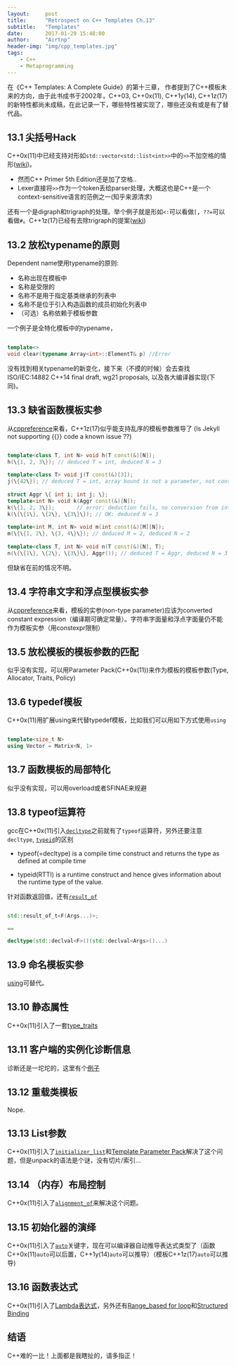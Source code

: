 ```yaml
---
layout:     post
title:      "Retrospect on C++ Templates Ch.13"
subtitle:   "Templates"
date:       2017-01-29 15:48:00
author:     "Airtnp"
header-img: "img/cpp_templates.jpg"
tags:
    - C++
    - Metaprogramming
---
```


在《C++ Templates: A Complete Guide》的第十三章， 作者提到了C++模板未来的方向，由于此书成书于2002年，C++03, C++0x(11), C++1y(14), C++1z(17)的新特性都尚未成稿，在此记录一下，哪些特性被实现了，哪些还没有或是有了替代品。

## 13.1 尖括号Hack

C++0x(11)中已经支持对形如`std::vector<std::list<int>>`中的`>>`不加空格的情形([wiki](https://en.wikipedia.org/wiki/C%2B%2B11#Right_angle_bracket))。 

* 然而C++ Primer 5th Edition还是加了空格..
* Lexer直接将`>>`作为一个token丢给parser处理，大概这也是C++是一个context-sensitive语言的范例之一(知乎来源清求)

还有一个是digraph和trigraph的处理。举个例子就是形如`<:`可以看做`[`，`??=`可以看做`#`。C++1z(17)已经有去除trigraph的提案([wiki](https://en.wikipedia.org/wiki/Digraphs_and_trigraphs))

## 13.2 放松typename的原则

Dependent name使用typename的原则:

* 名称出现在模板中
* 名称是受限的
* 名称不是用于指定基类继承的列表中
* 名称不是位于引入构造函数的成员初始化列表中
* （可选）名称依赖于模板参数

一个例子是全特化模板中的typename，
```c++

template<>
void clear(typename Array<int>::ElementT& p) //Error
```

没有找到相关typename的新变化，接下来（不摸的时候）会去查找ISO/IEC:14882 C++14 final draft, wg21 proposals, 以及各大编译器实现(下同)。

## 13.3 缺省函数模板实参

从[cppreference](http://en.cppreference.com/w/cpp/language/template_argument_deduction)来看，C++1z(17)似乎能支持乱序的模板参数推导了 (Is Jekyll not supporting \{\{\}\} code a known issue ??)


```c++

template<class T, int N> void h(T const(&)[N]);
h(\{1, 2, 3\}); // deduced T = int, deduced N = 3
 
template<class T> void j(T const(&)[3]);
j(\{42\}); // deduced T = int, array bound is not a parameter, not considered
 
struct Aggr \{ int i; int j; \};
template<int N> void k(Aggr const(&)[N]);
k(\{1, 2, 3\});       // error: deduction fails, no conversion from int to Aggr
k(\{\{1\}, \{2\}, \{3\}\}); // OK: deduced N = 3
 
template<int M, int N> void m(int const(&)[M][N]);
m(\{\{1, 2\}, \{3, 4\}\}); // deduced M = 2, deduced N = 2
 
template<class T, int N> void n(T const(&)[N], T);
n(\{\{1\}, \{2\}, \{3\}\}, Aggr()); // deduced T = Aggr, deduced N = 3

```

但缺省在前的情况不明。

## 13.4 字符串文字和浮点型模板实参

从[cppreference](http://en.cppreference.com/w/cpp/language/template_parameters#Template_template_parameter)来看，模板的实参(non-type parameter)应该为converted constant expression（编译期可确定常量）。字符串字面量和浮点字面量仍不能作为模板实参（用constexpr限制）

## 13.5 放松模板的模板参数的匹配

似乎没有实现，可以用Parameter Pack(C++0x(11))来作为模板的模板参数(Type, Allocator, Traits, Policy)

## 13.6 typedef模板

C++0x(11)用扩展using来代替typedef模板，比如我们可以用如下方式使用`using`

```c++

template<size_t N>
using Vector = Matrix<N, 1>

```

## 13.7 函数模板的局部特化

似乎没有实现，可以用overload或者SFINAE来规避

## 13.8 typeof运算符

gcc在C++0x(11)引入[`decltype`](http://en.cppreference.com/w/cpp/language/decltype)之前就有了`typeof`运算符，另外还要注意`decltype`, [`typeid`](http://en.cppreference.com/w/cpp/language/typeid)的区别

* typeof(=decltype) is a compile time construct and returns the type as defined at compile time

* typeid(RTTI) is a runtime construct and hence gives information about the runtime type of the value.

针对函数返回值，还有[`result_of`](http://en.cppreference.com/w/cpp/types/result_of)


```c++

std::result_of_t<F(Args...)>;

==

decltype(std::declval<F>()(std::declval<Args>()...)

```

## 13.9 命名模板实参

[using](http://en.cppreference.com/w/cpp/language/type_alias)可替代。

## 13.10 静态属性

C++0x(11)引入了一套[type_traits](http://en.cppreference.com/w/cpp/types)

## 13.11 客户端的实例化诊断信息

诊断还是一坨坨的，这里有个[例子](https://zhuanlan.zhihu.com/p/24328534)

## 13.12 重载类模板

Nope.

## 13.13 List参数

C++0x(11)引入了[`initializer_list`](http://en.cppreference.com/w/cpp/utility/initializer_list)和[Template Parameter Pack](http://en.cppreference.com/w/cpp/language/parameter_pack)解决了这个问题，但是unpack的语法是个谜，没有切片/索引...

## 13.14 （内存）布局控制

C++0x(11)引入了[`alignment_of`](http://en.cppreference.com/w/cpp/types/alignment_of)来解决这个问题。

## 13.15 初始化器的演绎

C++0x(11)引入了[`auto`](http://en.cppreference.com/w/cpp/language/auto)关键字，现在可以编译器自动推导表达式类型了（函数C++0x(11)`auto`可以后置，C++1y(14)`auto`可以推导）（模板C++1z(17)`auto`可以推导)

## 13.16 函数表达式

C++0x(11)引入了[Lambda表达式](http://en.cppreference.com/w/cpp/language/lambda)，另外还有[Range_based for loop](http://en.cppreference.com/w/cpp/language/range-for)和[Structured Binding](https://skebanga.github.io/structured-bindings/)

## 结语

C++难的一比！上面都是我瞎扯的，请多指正！
